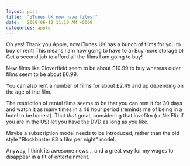 ```yaml
---
layout: post
title:  "iTunes UK now have films!"
date:   2008-06-12 11:10 AM +0000
categories: apple
---
```

Oh yes! Thank you Apple, now iTunes UK has a bunch of films for you to buy or rent! This means I am now going to have to a) Buy more storage b) Get a second job to afford all the films I am going to buy!

New films like Cloverfield seem to be about £10.99 to buy whereas older films seem to be about £6.99.

You can also rent a number of films for about £2.49 and up depending on the age of the film. 

The restriction of rental films seems to be that you can rent it for 30 days and watch it as many times in a 48 hour period (reminds me of being in a hotel to be honest). That *that* great, considering that lovefilm (or NetFlix if you are in the US) let you have the DVD as long as you like.

Maybe a subscription model needs to be introduced, rather than the old style "Blockbuster £3 a film per night" model.

Anyway, I think its awesome news... and a great way for my wages to disappear in a fit of entertainment.